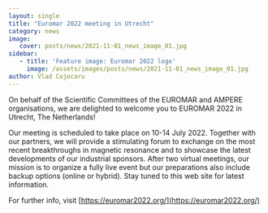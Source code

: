 ```yaml
---
layout: single
title: "Euromar 2022 meeting in Utrecht"
category: news
image:
   cover: posts/news/2021-11-01_news_image_01.jpg
sidebar:
   - title: 'Feature image: Euromar 2022 logo'
     image: /assets/images/posts/news/2021-11-01_news_image_01.jpg
author: Vlad Cojocaru
---
```


<!-- ![Post Image](/assets/images/posts/news/2021-11-01_news_image_01.jpg) -->

On behalf of the Scientific Committees of the EUROMAR and AMPERE organisations, we are delighted to welcome you to EUROMAR 2022 in Utrecht, The Netherlands!

Our meeting is scheduled to take place on 10-14 July 2022. Together with our partners, we will provide a stimulating forum to exchange on the most recent breakthroughs in magnetic resonance and to showcase the latest developments of our industrial sponsors. After two virtual meetings, our mission is to organize a fully live event but our preparations also include backup options (online or hybrid). Stay tuned to this web site for latest information.

For further info, visit [https://euromar2022.org/](https://euromar2022.org/)
